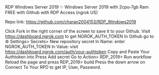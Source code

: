 RDP Windows Server 2019 ✨
Windows Server 2019 with 2cpu-7gb Ram FREE with Github with RDP Access (ngrok US)

Repo link: https://github.com/charan2004153/RDP_Windows2019

Click Fork in the right corner of the screen to save it to your Github.
Visit https://dashboard.ngrok.com to get NGROK_AUTH_TOKEN
In Github go to ⚙ Settings> Secrets> New repository secret
In Name: enter NGROK_AUTH_TOKEN
In Value: visit https://dashboard.ngrok.com/auth/your-authtoken Copy and Paste Your Authtoken into
Press Add secret
Go to Action> RDP_2019> Run workflow
Reload the page and press RDP_2019> build
Press the down arrow on Connect To Your RPD to get IP, User, Password.
